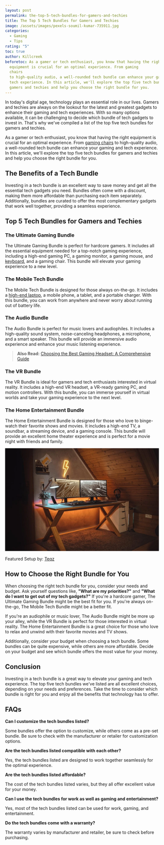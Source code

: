 ```yaml
---
layout: post
permalink: the-top-5-tech-bundles-for-gamers-and-techies
title: The Top 5 Tech Bundles for Gamers and Techies
image: /assets/images/pexels-soumil-kumar-735911.jpg
categories:
  - Gaming
  - Tips
rating: "5"
toc: true
author: Killcreek
beforetoc: As a gamer or tech enthusiast, you know that having the right
  equipment is crucial for an optimal experience. From gaming
  chairs
  to high-quality audio, a well-rounded tech bundle can enhance your gaming and
  tech experience. In this article, we'll explore the top five tech bundles for
  gamers and techies and help you choose the right bundle for you.
---
```

In today's digital age, technology plays an essential role in our lives. Gamers and techies are always on the lookout for the latest and greatest gadgets to enhance their gaming and tech experiences. With so many options available, it can be challenging to decide which bundle of tech gadgets to invest in. That's why we've compiled a list of the top five tech bundles for gamers and techies.

As a gamer or tech enthusiast, you know that having the right equipment is crucial for an optimal experience. From [gaming chairs](https://bundledeals.xyz/best-gaming-chairs-for-ultimate-comfort-and-gaming-experience/) to high-quality audio, a well-rounded tech bundle can enhance your gaming and tech experience. In this article, we'll explore the top five tech bundles for gamers and techies and help you choose the right bundle for you.

## The Benefits of a Tech Bundle

Investing in a tech bundle is an excellent way to save money and get all the essential tech gadgets you need. Bundles often come with a discount, making them more affordable than purchasing each item separately. Additionally, bundles are curated to offer the most complementary gadgets that work well together, providing a seamless experience.

## Top 5 Tech Bundles for Gamers and Techies

### The Ultimate Gaming Bundle

The Ultimate Gaming Bundle is perfect for hardcore gamers. It includes all the essential equipment needed for a top-notch gaming experience, including a high-end gaming PC, a gaming monitor, a gaming mouse, and [keyboard](https://bundledeals.xyz/best-keyboards), and a gaming chair. This bundle will elevate your gaming experience to a new level.

 
 
### The Mobile Tech Bundle

The Mobile Tech Bundle is designed for those always on-the-go. It includes a [high-end laptop](https://bundledeals.xyz/best-laptop-for-remote-work), a mobile phone, a tablet, and a portable charger. With this bundle, you can work from anywhere and never worry about running out of battery life.

### The Audio Bundle

The Audio Bundle is perfect for music lovers and audiophiles. It includes a high-quality sound system, noise-canceling headphones, a microphone, and a smart speaker. This bundle will provide an immersive audio experience and enhance your music listening experience.

> **A﻿lso Read:** [Choosing the Best Gaming Headset: A Comprehensive Guide](https://bundledeals.xyz/best-gaming-headset)

### The VR Bundle

The VR Bundle is ideal for gamers and tech enthusiasts interested in virtual reality. It includes a high-end VR headset, a VR-ready gaming PC, and motion controllers. With this bundle, you can immerse yourself in virtual worlds and take your gaming experience to the next level.

### The Home Entertainment Bundle

The Home Entertainment Bundle is designed for those who love to binge-watch their favorite shows and movies. It includes a high-end TV, a soundbar, a streaming device, and a gaming console. This bundle will provide an excellent home theater experience and is perfect for a movie night with friends and family.

![Tech Bundles for Gamers and Techies](/assets/images/teqz_-gaming-setup-1024x684.webp "Featured Setup by Teqz")

Featured Setup by: [Teqz](https://voltcave.com/setup/teqz/)



## How to Choose the Right Bundle for You

When choosing the right tech bundle for you, consider your needs and budget. Ask yourself questions like, **"What are my priorities?"** and **"What do I want to get out of my tech gadgets?"** If you're a hardcore gamer, The Ultimate Gaming Bundle might be the best fit for you. If you're always on-the-go, The Mobile Tech Bundle might be a better fit.

If you're an audiophile or music lover, The Audio Bundle might be more up your alley, while the VR Bundle is perfect for those interested in virtual reality. The Home Entertainment Bundle is a great choice for those who love to relax and unwind with their favorite movies and TV shows.

Additionally, consider your budget when choosing a tech bundle. Some bundles can be quite expensive, while others are more affordable. Decide on your budget and see which bundle offers the most value for your money.

## Conclusion

Investing in a tech bundle is a great way to elevate your gaming and tech experience. The top five tech bundles we've listed are all excellent choices, depending on your needs and preferences. Take the time to consider which bundle is right for you and enjoy all the benefits that technology has to offer.

## FAQs

**Can I customize the tech bundles listed?**

Some bundles offer the option to customize, while others come as a pre-set bundle. Be sure to check with the manufacturer or retailer for customization options.

**Are the tech bundles listed compatible with each other?**

Yes, the tech bundles listed are designed to work together seamlessly for the optimal experience.

**Are the tech bundles listed affordable?**

The cost of the tech bundles listed varies, but they all offer excellent value for your money.

**Can I use the tech bundles for work as well as gaming and entertainment?**

Yes, most of the tech bundles listed can be used for work, gaming, and entertainment.

**Do the tech bundles come with a warranty?**

The warranty varies by manufacturer and retailer, be sure to check before purchasing.